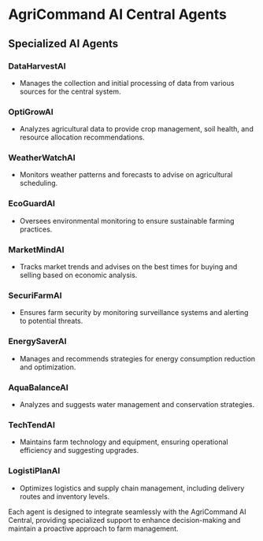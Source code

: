 # AgriCommand AI Central Agents

## Specialized AI Agents

### DataHarvestAI
- Manages the collection and initial processing of data from various sources for the central system.

### OptiGrowAI
- Analyzes agricultural data to provide crop management, soil health, and resource allocation recommendations.

### WeatherWatchAI
- Monitors weather patterns and forecasts to advise on agricultural scheduling.

### EcoGuardAI
- Oversees environmental monitoring to ensure sustainable farming practices.

### MarketMindAI
- Tracks market trends and advises on the best times for buying and selling based on economic analysis.

### SecuriFarmAI
- Ensures farm security by monitoring surveillance systems and alerting to potential threats.

### EnergySaverAI
- Manages and recommends strategies for energy consumption reduction and optimization.

### AquaBalanceAI
- Analyzes and suggests water management and conservation strategies.

### TechTendAI
- Maintains farm technology and equipment, ensuring operational efficiency and suggesting upgrades.

### LogistiPlanAI
- Optimizes logistics and supply chain management, including delivery routes and inventory levels.

Each agent is designed to integrate seamlessly with the AgriCommand AI Central, providing specialized support to enhance decision-making and maintain a proactive approach to farm management.
